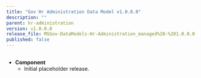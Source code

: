 ```yaml
---
title: "Gov Hr Administration Data Model v1.0.0.0"
description: ""
parent: hr-administration
version: v1.0.0.0
release_file: MSGov-DataModels-Hr-Administration_managed%20-%201.0.0.0.zip
published: false
---
```


## 

-   **Component**
    - Initial placeholder release.